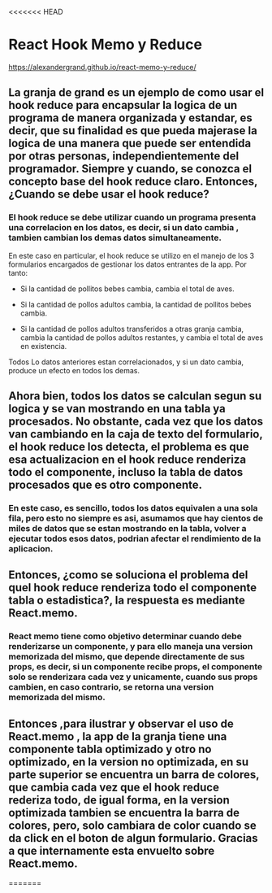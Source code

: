 <<<<<<< HEAD

# React Hook Memo y Reduce

https://alexandergrand.github.io/react-memo-y-reduce/

## La granja de grand es un ejemplo de como usar el hook reduce para encapsular la logica de un programa de manera organizada y estandar, es decir, que su finalidad es que pueda majerase la logica de una manera que puede ser entendida por otras personas, independientemente del programador. Siempre y cuando, se conozca el concepto base del hook reduce claro. Entonces, ¿Cuando se debe usar el hook reduce?

### El hook reduce se debe utilizar cuando un programa presenta una correlacion en los datos, es decir, si un dato cambia , tambien cambian los demas datos simultaneamente.

En este caso en particular, el hook reduce se utilizo en el manejo de los 3 formularios encargados de gestionar los datos entrantes de la app. Por tanto:

- Si la cantidad de pollitos bebes cambia, cambia el total de aves.

- Si la cantidad de pollos adultos cambia, la cantidad de pollitos bebes cambia.

- Si la cantidad de pollos adultos transferidos a otras granja cambia, cambia la cantidad de pollos adultos restantes, y cambia el total de aves en existencia.

Todos Lo datos anteriores estan correlacionados, y si un dato cambia, produce un efecto en todos los demas.

## Ahora bien, todos los datos se calculan segun su logica y se van mostrando en una tabla ya procesados. No obstante, cada vez que los datos van cambiando en la caja de texto del formulario, el hook reduce los detecta, el problema es que esa actualizacion en el hook reduce renderiza todo el componente, incluso la tabla de datos procesados que es otro componente.

### En este caso, es sencillo, todos los datos equivalen a una sola fila, pero esto no siempre es asi, asumamos que hay cientos de miles de datos que se estan mostrando en la tabla, volver a ejecutar todos esos datos, podrian afectar el rendimiento de la aplicacion.

## Entonces, ¿como se soluciona el problema del quel hook reduce renderiza todo el componente tabla o estadistica?, la respuesta es mediante React.memo.

### React memo tiene como objetivo determinar cuando debe renderizarse un componente, y para ello maneja una version memorizada del mismo, que depende directamente de sus props, es decir, si un componente recibe props, el componente solo se renderizara cada vez y unicamente, cuando sus props cambien, en caso contrario, se retorna una version memorizada del mismo.

## Entonces ,para ilustrar y observar el uso de React.memo , la app de la granja tiene una componente tabla optimizado y otro no optimizado, en la version no optimizada, en su parte superior se encuentra un barra de colores, que cambia cada vez que el hook reduce rederiza todo, de igual forma, en la version optimizada tambien se encuentra la barra de colores, pero, solo cambiara de color cuando se da click en el boton de algun formulario. Gracias a que internamente esta envuelto sobre React.memo.

=======
